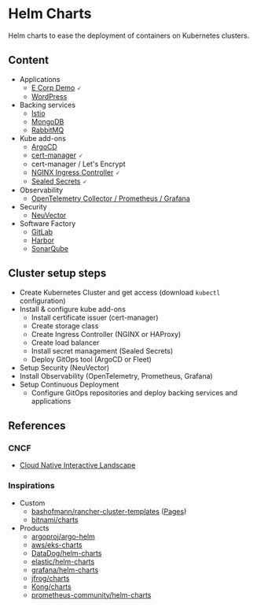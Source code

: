 # Helm Charts

Helm charts to ease the deployment of containers on Kubernetes clusters.

## Content

* Applications
  * [E Corp Demo](./charts/applications/ecorp-demo/README.md) 🗸
  * [WordPress](./charts/applications/wordpress/README.md)
* Backing services
  * [Istio](./charts/backing-services/istio/README.md)
  * [MongoDB](./charts/backing-services/mongodb/README.md)
  * [RabbitMQ](./charts/backing-services/rabbitmq/README.md)
* Kube add-ons
  * [ArgoCD](./charts/kube-addons/argocd/README.md)
  * [cert-manager](./charts/kube-addons/cert-manager/README.md) 🗸
  * cert-manager / Let's Encrypt
  * [NGINX Ingress Controller](./charts/kube-addons/ingress-nginx/README.md) 🗸
  * [Sealed Secrets](./charts/kube-addons/sealed-secrets/README.md) 🗸
* Observability
  * [OpenTelemetry Collector / Prometheus / Grafana](./charts/observability/otel-prometheus-grafana/README.md)
* Security
  * [NeuVector](./charts/security/neuvector/README.md)
* Software Factory
  * [GitLab](./charts/software-factory/gitlab/README.md)
  * [Harbor](./charts/software-factory/harbor/README.md)
  * [SonarQube](./charts/software-factory/sonarqube/README.md)

## Cluster setup steps

* Create Kubernetes Cluster and get access (download `kubectl` configuration)
* Install & configure kube add-ons
  * Install certificate issuer (cert-manager)
  * Create storage class
  * Create Ingress Controller (NGINX or HAProxy)
  * Create load balancer
  * Install secret management (Sealed Secrets)
  * Deploy GitOps tool (ArgoCD or Fleet)
* Setup Security (NeuVector)
* Install Observability (OpenTelemetry, Prometheus, Grafana)
* Setup Continuous Deployment
  * Configure GitOps repositories and deploy backing services and applications

## References

### CNCF

* [Cloud Native Interactive Landscape](https://landscape.cncf.io/)

### Inspirations

* Custom
  * [bashofmann/rancher-cluster-templates](https://github.com/bashofmann/rancher-cluster-templates) ([Pages](https://bashofmann.github.io/rancher-cluster-templates/))
  * [bitnami/charts](https://github.com/bitnami/charts)
* Products
  * [argoproj/argo-helm](https://github.com/argoproj/argo-helm)
  * [aws/eks-charts](https://github.com/aws/eks-charts)
  * [DataDog/helm-charts](https://github.com/DataDog/helm-charts)
  * [elastic/helm-charts](https://github.com/elastic/helm-charts)
  * [grafana/helm-charts](https://github.com/grafana/helm-charts)
  * [jfrog/charts](https://github.com/jfrog/charts)
  * [Kong/charts](https://github.com/Kong/charts)
  * [prometheus-community/helm-charts](https://github.com/prometheus-community/helm-charts)
